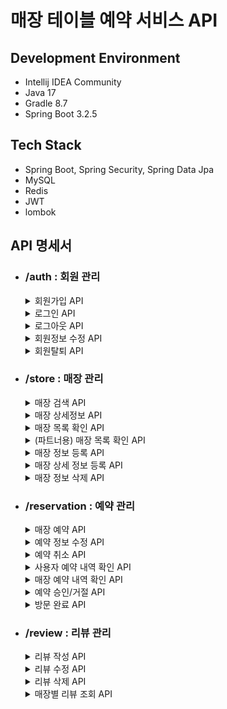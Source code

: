 # 매장 테이블 예약 서비스 API

## Development Environment
- Intellij IDEA Community
- Java 17
- Gradle 8.7
- Spring Boot 3.2.5

## Tech Stack
- Spring Boot, Spring Security, Spring Data Jpa
- MySQL
- Redis
- JWT
- lombok

## API 명세서
- ### /auth : 회원 관리
  <details>
  <summary>회원가입 API</summary>
  
  - POST ```/signup```
  - 중복 ID는 허용하지 않음
  - 패스워드는 암호화된 형태로 저장됨
  - 이름은 20자 이내, 핸드폰번호는 "010-0000-0000" 형식 혹은 "00000000000" 형식, type는 일반 사용자인 "USER" 혹은 매장 관리자 "PARTNER"
  - 입력 파라미터
    ```json
    {
      "id": "string", 
      "password": "string", 
      "name": "string", 
      "phoneNumber": "string",
      "type": "string"
    }
    ```
  - 출력 결과
    ```json
    {
      "data": {
        "userId": 0,
        "id": "string"
      },
      "code": "string",
      "message": "string"
    }
    ```
  </details>
  <details>
  <summary>로그인 API</summary>

    - POST ```/signin```
    - 회원가입이 되어있고, 아이디/패스워드가 일치하는 경우 JWT 발급
    - 입력 파라미터
      ```json
      {
        "id": "string",
        "password": "string"
      }
      ```
    - 출력 결과
      ```json
      {
        "data": {
          "token": "string"
        },
        "code": "string",
        "message": "string"
      }
      ```
  </details>
  <details>
  <summary>로그아웃 API</summary>

    - GET ```/signout```
    - 로그인이 되어있는 경우 로그아웃
    - 입력 파라미터
  
      |key|value|
      |:---:|:---:|
      |Authorization|Bearer 로그인 시 발급받은 토큰|
    - 출력 결과
      ```json
      {
        "data": null,
        "code": "string",
        "message": "string"
      }
      ```
  </details>
  <details>
  <summary>회원정보 수정 API</summary>

    - PATCH ```/modified```
    - 현재의 비밀번호(originPassword)를 제외하고선 변경이 없는 항목은 제거
    - 현재 비밀번호 입력값이 등록된 정보와 다를 땐 실행되지 않음
    - 이름은 20자 이내, 핸드폰번호는 "010-0000-0000" 형식 혹은 "00000000000" 형식
    - 입력 파라미터

      |key|value|
      |:---:|:---:|
      |Authorization|Bearer 로그인 시 발급받은 토큰|
      ```json
      {
        "originPassword": "string",
        "password": "string",
        "username": "string",
        "phoneNumber": "string"
      }
      ```
    - 출력 결과
      ```json
      {
        "data": null,
        "code": "string",
        "message": "string"
      }
      ```
  </details>
  <details>
  <summary>회원탈퇴 API</summary>

    - DELETE ```/expired```
    - 현재 로그인 중인 사용자가 자신의 비밀번호를 알맞게 입력하였을 경우 회원 정보 삭제
    - 입력 파라미터
  
      |key|value|
      |:---:|:---:|
      |Authorization|Bearer 로그인 시 발급받은 토큰|
      ```json
      {
        "password": "string"
      }
      ```
    - 출력 결과
      ```json
      {
        "code": "string",
        "message": "string",
        "data": null
      }
      ```
  </details>
- ### /store : 매장 관리
  <details>
  <summary>매장 검색 API</summary>

    - GET ```/search```
    - 검색하고자 하는 단어를 입력값으로 받고, 해당 단어가 포함되어있는 매장 리스트를 입력한 정렬 기준으로 정렬해 반환(미선택 시 기본 이름순)
    - 입력 파라미터
      |key|value|
      |:---:|:---:|
      |search|검색할 단어|
      |orderBy|정렬 기준(NAME: 이름순, RATE_HIGH: 평점 높은순, RATE_LOW: 평점 낮은순, REVIEW_COUNT: 리뷰 많은순)|
    - 출력 결과
      ```json
      {
        "data": [
          {
            "storeId": 0,
            "storeName": "string",
            "location": "string",
            "description": "string",
            "rate": {
              "count": 0,
              "score": 0.0
            }
          }
        ],
        "code": "string",
        "message": "string"
      }
      ```
  </details>
  <details>
  <summary>매장 상세정보 API</summary>

    - GET ```/details/{storeId}```
    - 매장을 등록할 때 발급받았던 storeId를 입력하였을 경우 매장의 상세 정보 반환
    - 입력 파라미터
  
      |key|value|
      |:---:|:---:|
      |storeId|상세정보를 확인할 매장의 storeId|
    - 출력 결과
      ```json
      {
        "data": {
          "storeId": 0,
          "storeName": "string",
          "location": "string",
          "description": "string",
          "rate": {
            "count": 0,
            "score": 0.0
          },
          "maxPeopleForTime": 0,
          "reservations": {DateTime: 0, DateTime: 0}, //매장에서 예약받는 시간대에 예약한 사람 수
          "reviews": [{
            "usedDate": "string",
            "createdAt": "string",
            "modifiedAt": "string",
            "rate": 0,
            "context": "string"
          }]
        },
        "code": "string",
        "message": "string"
      }
      ```
  </details>
  <details>
  <summary>매장 목록 확인 API</summary>

    - GET
    - 서비스에서 관리하고 있는 모든 매장 목록을 반환
    - 반환 결과는 Page 인터페이스 형태로 매장 리스트를 입력한 정렬 기준으로 정렬해 반환(미선택 시 기본 이름순)
    - 입력 파라미터
      |key|value|
      |:---:|:---:|
      |orderBy|정렬 기준(NAME: 이름순, RATE_HIGH: 평점 높은순, RATE_LOW: 평점 낮은순, REVIEW_COUNT: 리뷰 많은순)|
    - 출력 결과
      ```json
      {
        "data": [
          {
            "storeId": 0,
            "storeName": "string",
            "location": "string",
            "description": "string",
            "rate": {
              "count": 0,
              "score": 0.0
            }
          }
        ]
        "code": "string",
        "message": "string"
      }
      ```
  </details>
  <details>
  <summary>(파트너용) 매장 목록 확인 API</summary>

    - GET ```/{userId}```
    - 본인이 등록한 모든 매장 목록을 반환
    - 본인의 userId 외의 값을 입력한 경우 권한 오류 반환
    - 반환 결과는 Page 인터페이스 형태로 매장 리스트를 입력한 정렬 기준으로 정렬해 반환(미선택 시 기본 최근 등록순)
    - 입력 파라미터
      |key|value|
      |:---:|:---:|
      |orderBy|정렬 기준(LATEST: 최근 등록순, EARLIEST: 등록순, NAME: 이름순, RATE_HIGH: 평점 높은순, RATE_LOW: 평점 낮은순, REVIEW_COUNT: 리뷰 많은순)|
    - 출력 결과
      ```json
      {
        "data": [
          {
            "storeId": 0,
            "storeName": "string",
            "location": "string",
            "description": "string",
            "rate": {
              "count": 0,
              "score": 0.0
            }
          }
        ]
        "code": "string",
        "message": "string"
      }
      ```
  </details>
  <details>
  <summary>매장 정보 등록 API</summary>

    - POST ```/registStore```
    - 파트너로 로그인하였고 매장 등록에 필요한 모든 정보가 입력되었을 경우 매장 등록
    - 파트너 회원이 이미 같은 이름, 같은 주소로 등록한 매장이 존재하는 경우 400 status 코드와 에러메세지 반환
    - 입력 파라미터
  
      |key|value|
      |:---:|:---:|
      |Authorization|Bearer 로그인 시 발급받은 토큰|
      ```json
      {
        "storeName": "string",
        "location": "string",
        "description": "string"
      }
      ```
    - 출력 결과
      ```json
      {
        "data": {
          "storeId": 0
        },
        "code": "string",
        "message": "string"
      }
      ```
  </details>
  <details>
  <summary>매장 상세 정보 등록 API</summary>

    - POST ```/{storeId}/registStoreDetails```
    - 파트너로 로그인하였고 매장 등록에 필요한 모든 정보가 입력되었을 경우 매장 등록
    - 파트너 회원이 이미 같은 이름, 같은 주소로 등록한 매장이 존재하는 경우 400 status 코드와 에러메세지 반환
    - 입력 파라미터
  
      |key|value|
      |:---:|:---:|
      |Authorization|Bearer 로그인 시 발급받은 토큰|
      ```json
      {
        "storeDetails": [
          {
            "reservationTime": "string",
            "headCount": 0
          }
        ]
      }
      ```
    - 출력 결과
      ```json
      {
        "data": {
          "storeId": 0,
          "registedStoreDetails": [
            {
              "storeDetailId": 0,
              "reservationTime": "string",
              "headCount": 0
            }
          ]
        },
        "code": "string",
        "message": "string"
      }
      ```
  </details>
  <details>
  <summary>매장 정보 삭제 API</summary>

    - DELETE ```/{storeId}```
    - 매장을 등록했던 파트너가 등록 시 발급받았던 storeId를 입력했을 경우 해당하는 매장 정보 삭제
    - 허가를 기다리는 예약, 진행중인 예약이 없는 경우 동작
    - 입력 파라미터
      |key|value|
      |:---:|:---:|
      |Authorization|Bearer 로그인 시 발급받은 토큰|
      |storeId|매장 등록 시 받았던 storeId|
    - 출력 결과
      ```json
      {
        "code": "string",
        "message": "string"
      }
      ```
  </details>
- ### /reservation : 예약 관리
  <details>
  <summary>매장 예약 API</summary>

    - POST ```/{storeId}```
    - 사용자가 매장의 예약 가능 때에 예약
    - 입력 파라미터
      |key|value|
      |:---:|:---:|
      |Authorization|Bearer 로그인 시 발급받은 토큰|
      |storeId|예약할 매장의 storeId|
      ```json
      {
        "reservationDateTime": "string",
        "storeId": 0
        "numberOfPeople": 0
      }
      ```
    - 출력 결과
      ```json
      {
        "reservedId": 0,
        "code": "string",
        "message": "string"
      }]
      ```
  </details>
  <details>
  <summary>예약 정보 수정 API</summary>

    - PATCH ```/{reservedId}```
    - 사용자가 본인의 예약 내용 변경(조건은 예약 등록 때와 동일, 변경 없음 불가, 예약 장소 변경 불가)
    - 입력 파라미터
      |key|value|
      |:---:|:---:|
      |Authorization|Bearer 로그인 시 발급받은 토큰|
      |reservedId|변경할 예약의 reservedId|
      ```json
      //변경할 내용만 작성
      {
        "reservationDateTime": "string",
        "numberOfPeople": 0
      }
      ```
    - 출력 결과
      ```json
      {
        "code": "string",
        "message": "string"
      }]
      ```
  </details>
  <details>
  <summary>예약 취소 API</summary>

    - DELETE ```/{reservedId}```
    - 사용자가 예약한 내용 취소
    - 입력 파라미터
      |key|value|
      |:---:|:---:|
      |Authorization|Bearer 로그인 시 발급받은 토큰|
      |reservedId|취소할 예약의 reservedId|
    - 출력 결과
      ```json
      {
        "code": "string",
        "message": "string"
      }]
      ```
  </details>
  <details>
  <summary>사용자 예약 내역 확인 API</summary>

    - GET ```/list```
    - 사용자가 자신이 예약한 내역 확인(예약 시간, 매장명순 정렬)
    - 입력 파라미터
      |key|value|
      |:---:|:---:|
      |Authorization|Bearer 로그인 시 발급받은 토큰|
    - 출력 결과
      ```json
      {
        "data": [{
          "reservedId": 0,
          "createAt": "string",
          "reservationDateTime": "string",
          "storeName": "string",
          "location": "string",
          "description": "string"
          "numberOfPeople": 0,
          "status": "string"
        }
        "code": "string",
        "message": "string"
      }]
      ```
  </details>
  <details>
  <summary>매장 예약 내역 확인 API</summary>

    - GET ```/list/{storeId}```
    - 매장을 등록한 파트너 이용자가 확인하려는 매장의 기간 내 예약 목록 확인(정렬: 날짜, 시간, 이름순)
    - 입력 파라미터
      |key|value|
      |:---:|:---:|
      |Authorization|Bearer 로그인 시 발급받은 토큰|
      |storeId|확인하려는 매장의 storeId|
      ```json
      {
        "startDate": "string",
        "endDate": "string"
      }
      ```
    - 출력 결과
      ```json
      {
        "data": [{
          "reservedId": 0,
          "createAt": "string",
          "reservationDateTime": "string",
          "userId": "string",
          "userName": "string",
          "userPhoneNumber": "string",
          "numberOfPeople": 0,
          "status": "string"
        }
        "code": "string",
        "message": "string"
      }]
      ```
  </details>
  <details>
  <summary>예약 승인/거절 API</summary>

    - PATCH ```/{reservedId}```
    - 매장의 파트너 이용자가 등록된 예약을 받을지 말지 결정
    - 입력 파라미터
      |key|value|
      |:---:|:---:|
      |Authorization|Bearer 로그인 시 발급받은 토큰|
      |reservedId|승인/거절하려는 reservedId|
      ```json
      {
        "status": Boolean
      }
      ```
    - 출력 결과
      ```json
      {
        "code": "string",
        "message": "string"
      }
      ```
  </details>
  <details>
  <summary>방문 완료 API</summary>

    - PATCH ```/confirm/{reservedId}```
    - 승인된 예약 시간 전후 10분 이내로 방문 확인 가능
    - 입력 파라미터(id와 phoneNumber의 경우 둘 중 하나만 선택)
      |key|value|
      |:---:|:---:|
      |reservedId|예약 시 받았던 reservedId|
      |id|예약자의 아이디|
      |phoneNumber|예약자의 핸드폰번호|
    - 출력 결과
      ```json
      {
        "code": "string",
        "message": "string"
      }
      ```
  </details>
- ### /review : 리뷰 관리
  <details>
  <summary>리뷰 작성 API</summary>

    - POST ```/{reservedId}```
    - 예약 승인 이후엔 사용자가 예약과 관련된 리뷰 작성 가능
    - 입력 파라미터
      |key|value|
      |:---:|:---:|
      |Authorization|Bearer 로그인 시 발급받은 토큰|
      |reservedId|방문 완료한, 리뷰를 작성하려는 매장의 관련 reservedId|
      ```json
      {
        "rate": 0,
        "context": "string"
      }
      ```
    - 출력 결과
      ```json
      {
        "data": {
          "reviewedId": 0
        },
        "code": "string",
        "message": "string"
      }
      ```
  </details>
  <details>
  <summary>리뷰 수정 API</summary>

    - PATCH ```/{reviewedId}```
    - 리뷰 작성자 리뷰 수정
    - 입력 파라미터
      |key|value|
      |:---:|:---:|
      |Authorization|Bearer 로그인 시 발급받은 토큰|
      |reservedId|리뷰 작성 시 발급받은 reservedId|
      ```json
      //필요한 변경값만 작성
      {
        "rate": 0,
        "context": "string"
      }
      ```
    - 출력 결과
      ```json
      {
        "code": "string",
        "message": "string"
      }
      ```
  </details>
  <details>
  <summary>리뷰 삭제 API</summary>

    - DELETE ```/{reviewedId}```
    - 리뷰 작성자, 혹은 매장 파트너가 삭제할 reviewedId 입력 시 리뷰 삭제
    - 입력 파라미터
      |key|value|
      |:---:|:---:|
      |Authorization|Bearer 로그인 시 발급받은 토큰|
      |reservedId|리뷰 작성 시 발급받은 reservedId|
    - 출력 결과
      ```json
      {
        "code": "string",
        "message": "string"
      }
      ```
  </details>
  <details>
  <summary>매장별 리뷰 조회 API</summary>

    - GET ```/{storeId}```
    - storeId에 해당하는 매장의 리뷰 목록 조회
    - 반환 결과는 Page 인터페이스 형태로 입력한 정렬 기준으로 정렬해 반환(미선택 시 기본 최근 등록순)
    - 입력 파라미터
      |key|value|
      |:---:|:---:|
      |orderBy|정렬 기준(LATEST: 최근 등록순, EARLIEST: 등록순, RATE_HIGH: 평점 높은 순, RATE_LOW: 평점 낮은 순)|
    - 출력 결과
      ```json
      {
        "data": [{
          "usedDate": "string",
          "createdAt": "string",
          "modifiedAt": "string",
          "rate": 0,
          "context": "string"
        }]
        "code": "string",
        "message": "string"
      }
      ```
  </details>
